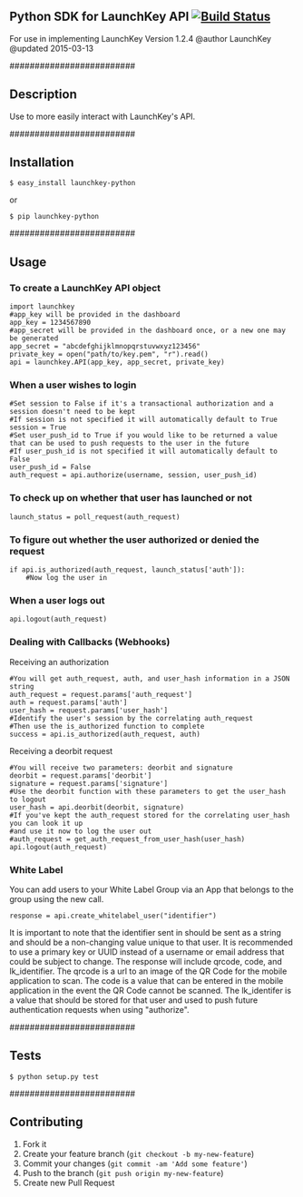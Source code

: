 ## Python SDK for LaunchKey API  [![Build Status](https://travis-ci.org/LaunchKey/launchkey-python.png?branch=master)](https://travis-ci.org/LaunchKey/launchkey-python)
For use in implementing LaunchKey
Version 1.2.4
@author LaunchKey
@updated 2015-03-13

#########################
## Description

Use to more easily interact with LaunchKey's API.

#########################
## Installation

    $ easy_install launchkey-python
or

    $ pip launchkey-python

#########################
## Usage

### To create a LaunchKey API object

    import launchkey
    #app_key will be provided in the dashboard
    app_key = 1234567890
    #app_secret will be provided in the dashboard once, or a new one may be generated
    app_secret = "abcdefghijklmnopqrstuvwxyz123456"
    private_key = open("path/to/key.pem", "r").read()
    api = launchkey.API(app_key, app_secret, private_key)


### When a user wishes to login

    #Set session to False if it's a transactional authorization and a session doesn't need to be kept
    #If session is not specified it will automatically default to True
    session = True
    #Set user_push_id to True if you would like to be returned a value that can be used to push requests to the user in the future
    #If user_push_id is not specified it will automatically default to False
    user_push_id = False
    auth_request = api.authorize(username, session, user_push_id)


### To check up on whether that user has launched or not

    launch_status = poll_request(auth_request)


### To figure out whether the user authorized or denied the request

    if api.is_authorized(auth_request, launch_status['auth']):
        #Now log the user in


### When a user logs out

    api.logout(auth_request)

### Dealing with Callbacks (Webhooks)

Receiving an authorization

    #You will get auth_request, auth, and user_hash information in a JSON string
    auth_request = request.params['auth_request']
    auth = request.params['auth']
    user_hash = request.params['user_hash']
    #Identify the user's session by the correlating auth_request
    #Then use the is_authorized function to complete
    success = api.is_authorized(auth_request, auth)


Receiving a deorbit request

    #You will receive two parameters: deorbit and signature
    deorbit = request.params['deorbit']
    signature = request.params['signature']
    #Use the deorbit function with these parameters to get the user_hash to logout
    user_hash = api.deorbit(deorbit, signature)
    #If you've kept the auth_request stored for the correlating user_hash you can look it up
    #and use it now to log the user out
    #auth_request = get_auth_request_from_user_hash(user_hash)
    api.logout(auth_request)

### White Label

You can add users to your White Label Group via an App that belongs to the group using the new call.

    response = api.create_whitelabel_user("identifier")

It is important to note that the identifier sent in should be sent as a string and should be a non-changing value unique to that user. It is recommended to use a primary key or UUID instead of a username or email address that could be subject to change.
The response will include qrcode, code, and lk_identifier. The qrcode is a url to an image of the QR Code for the mobile application to scan. The code is a value that can be entered in the mobile application in the event the QR Code cannot be scanned. The lk_identifer is a value that should be stored for that user and used to push future authentication requests when using "authorize".


#########################
## Tests

    $ python setup.py test

#########################

## Contributing

1. Fork it
2. Create your feature branch (`git checkout -b my-new-feature`)
3. Commit your changes (`git commit -am 'Add some feature'`)
4. Push to the branch (`git push origin my-new-feature`)
5. Create new Pull Request
